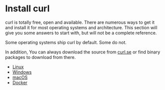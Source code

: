 # Install curl

curl is totally free, open and available. There are numerous ways to get it
and install it for most operating systems and architecture. This section will
give you some answers to start with, but will not be a complete reference.

Some operating systems ship curl by default. Some do not.

In addition, You can always download the source from
[curl.se](https://curl.se) or find binary packages to download from
there.

  * [Linux](get/linux.md)
  * [Windows](get/windows.md)
  * [macOS](get/macos.md)
  * [Docker](get/docker.md)
